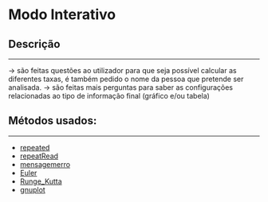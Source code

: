 # Modo Interativo

## Descrição ##
-------------------------
-> são feitas questões ao utilizador para que seja possível calcular as diferentes taxas, é também pedido o nome da pessoa que pretende ser analisada.
-> são feitas mais perguntas para saber as configurações relacionadas ao tipo de informação final (gráfico e/ou tabela)
## Métodos usados: ##
-------------------------



* [repeated](métodos/repeated.md)
* [repeatRead](métodos/repeatRead.md)
* [mensagemerro](métodos/mensagemerro.md)
* [Euler](métodos/Euler.md)
* [Runge_Kutta](métodos/Runge_Kutta.md)
* [gnuplot](métodos/gnuplot.md)